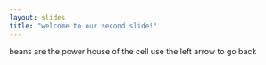 ```yaml
---
layout: slides
title: "welcome to our second slide!"
---
```

beans are the power house of the cell
use the left arrow to go back
